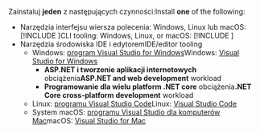 <span data-ttu-id="b4706-101">Zainstaluj **jeden** z następujących czynności:</span><span class="sxs-lookup"><span data-stu-id="b4706-101">Install **one** of the following:</span></span>

* <span data-ttu-id="b4706-102">Narzędzia interfejsu wiersza polecenia: Windows, Linux lub macOS: [!INCLUDE [](~/includes/net-core-sdk-download-link.md)]</span><span class="sxs-lookup"><span data-stu-id="b4706-102">CLI tooling: Windows, Linux, or macOS: [!INCLUDE [](~/includes/net-core-sdk-download-link.md)]</span></span>
* <span data-ttu-id="b4706-103">Narzędzia środowiska IDE i edytorem</span><span class="sxs-lookup"><span data-stu-id="b4706-103">IDE/editor tooling</span></span>
  * <span data-ttu-id="b4706-104">Windows: [program Visual Studio for Windows](https://www.microsoft.com/net/download/windows)</span><span class="sxs-lookup"><span data-stu-id="b4706-104">Windows: [Visual Studio for Windows](https://www.microsoft.com/net/download/windows)</span></span>
    * <span data-ttu-id="b4706-105">**ASP.NET i tworzenie aplikacji internetowych** obciążenia</span><span class="sxs-lookup"><span data-stu-id="b4706-105">**ASP.NET and web development** workload</span></span>
    * <span data-ttu-id="b4706-106">**Programowanie dla wielu platform .NET core** obciążenia</span><span class="sxs-lookup"><span data-stu-id="b4706-106">**.NET Core cross-platform development** workload</span></span>
  * <span data-ttu-id="b4706-107">Linux: [programu Visual Studio Code](https://www.microsoft.com/net/download/linux)</span><span class="sxs-lookup"><span data-stu-id="b4706-107">Linux: [Visual Studio Code](https://www.microsoft.com/net/download/linux)</span></span>
  * <span data-ttu-id="b4706-108">System macOS: [programu Visual Studio dla komputerów Mac](https://www.microsoft.com/net/download/macos)</span><span class="sxs-lookup"><span data-stu-id="b4706-108">macOS: [Visual Studio for Mac](https://www.microsoft.com/net/download/macos)</span></span>
